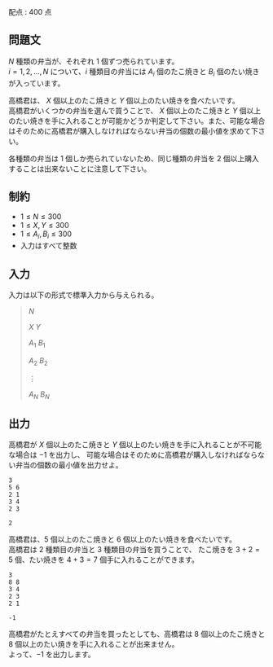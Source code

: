 配点 : $400$ 点

## 問題文

$N$ 種類の弁当が、それぞれ $1$ 個ずつ売られています。<br>
$i = 1, 2, \ldots, N$ について、$i$ 種類目の弁当には $A_i$ 個のたこ焼きと $B_i$ 個のたい焼きが入っています。

高橋君は、 $X$ 個以上のたこ焼きと $Y$ 個以上のたい焼きを食べたいです。<br>
高橋君がいくつかの弁当を選んで買うことで、 $X$ 個以上のたこ焼きと $Y$ 個以上のたい焼きを手に入れることが可能かどうか判定して下さい。また、可能な場合はそのために高橋君が購入しなければならない弁当の個数の最小値を求めて下さい。

各種類の弁当は $1$ 個しか売られていないため、同じ種類の弁当を $2$ 個以上購入することは出来ないことに注意して下さい。

## 制約

- $1 \leq N \leq 300$
- $1 \leq X, Y \leq 300$
- $1 \leq A_i, B_i \leq 300$
- 入力はすべて整数

## 入力

入力は以下の形式で標準入力から与えられる。

> $N$
> 
> $X$ $Y$
> 
> $A_1$ $B_1$
> 
> $A_2$ $B_2$
> 
> $\vdots$
> 
> $A_N$ $B_N$

## 出力

高橋君が $X$ 個以上のたこ焼きと $Y$ 個以上のたい焼きを手に入れることが不可能な場合は $-1$ を出力し、
可能な場合はそのために高橋君が購入しなければならない弁当の個数の最小値を出力せよ。

```input1
3
5 6
2 1
3 4
2 3
```

```output1
2
```

高橋君は、$5$ 個以上のたこ焼きと $6$ 個以上のたい焼きを食べたいです。<br>
高橋君は $2$ 種類目の弁当と $3$ 種類目の弁当を買うことで、
たこ焼きを $3 + 2 = 5$ 個、たい焼きを $4 + 3 = 7$ 個手に入れることができます。

```input2
3
8 8
3 4
2 3
2 1
```

```output2
-1
```

高橋君がたとえすべての弁当を買ったとしても、高橋君は $8$ 個以上のたこ焼きと $8$ 個以上のたい焼きを手に入れることが出来ません。<br>
よって、$-1$ を出力します。